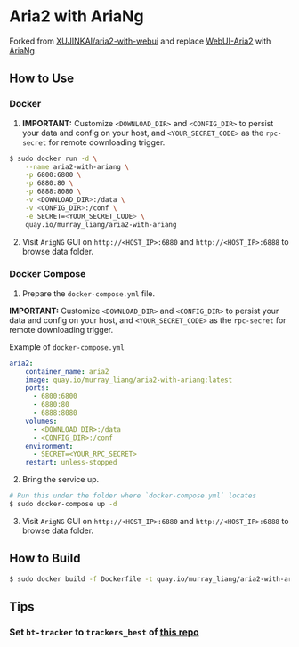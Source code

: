 # Aria2 with AriaNg

Forked from [XUJINKAI/aria2-with-webui](https://github.com/XUJINKAI/aria2-with-webui) and replace [WebUI-Aria2](https://github.com/ziahamza/webui-aria2) with [AriaNg](https://github.com/mayswind/AriaNg).

## How to Use

### Docker

1. **IMPORTANT:** Customize `<DOWNLOAD_DIR>` and `<CONFIG_DIR>` to persist your data and config on your host, and `<YOUR_SECRET_CODE>` as the `rpc-secret` for remote downloading trigger.

```bash
$ sudo docker run -d \
    --name aria2-with-ariang \
    -p 6800:6800 \
    -p 6880:80 \
    -p 6888:8080 \
    -v <DOWNLOAD_DIR>:/data \
    -v <CONFIG_DIR>:/conf \
    -e SECRET=<YOUR_SECRET_CODE> \
    quay.io/murray_liang/aria2-with-ariang
```

2. Visit `ArigNG` GUI on `http://<HOST_IP>:6880` and `http://<HOST_IP>:6888` to browse data folder.

### Docker Compose

1. Prepare the `docker-compose.yml` file.

**IMPORTANT:** Customize `<DOWNLOAD_DIR>` and `<CONFIG_DIR>` to persist your data and config on your host, and `<YOUR_SECRET_CODE>` as the `rpc-secret` for remote downloading trigger.

Example of `docker-compose.yml`
```yml
aria2:
    container_name: aria2
    image: quay.io/murray_liang/aria2-with-ariang:latest
    ports:
      - 6800:6800
      - 6880:80
      - 6888:8080
    volumes:
      - <DOWNLOAD_DIR>:/data
      - <CONFIG_DIR>:/conf
    environment:
      - SECRET=<YOUR_RPC_SECRET>
    restart: unless-stopped
```

2. Bring the service up.

```bash
# Run this under the folder where `docker-compose.yml` locates
$ sudo docker-compose up -d
```

3. Visit `ArigNG` GUI on `http://<HOST_IP>:6880` and `http://<HOST_IP>:6888` to browse data folder.


## How to Build
```bash
$ sudo docker build -f Dockerfile -t quay.io/murray_liang/aria2-with-ariang .
```

## Tips

### Set `bt-tracker` to `trackers_best` of [this repo](https://github.com/ngosang/trackerslist)
